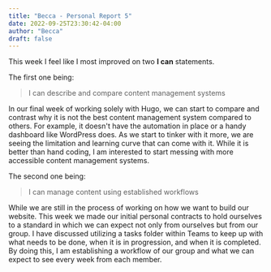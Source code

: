 ```yaml
---
title: "Becca - Personal Report 5"
date: 2022-09-25T23:30:42-04:00
author: "Becca"
draft: false
---
```

This week I feel like I most improved on two **I can** statements.

The first one being:

> I can describe and compare content management systems

In our final week of working solely with Hugo, we can start to compare and contrast why it is not the best content management system compared to others. For example, it doesn't have the automation in place or a handy dashboard like WordPress does. As we start to tinker with it more, we are seeing the limitation and learning curve that can come with it. While it is better than hand coding, I am interested to start messing with more accessible content management systems.

The second one being:

> I can manage content using established workflows

While we are still in the process of working on how we want to build our website. This week we made our initial personal contracts to hold ourselves to a standard in which we can expect not only from ourselves but from our group. I have discussed utilizing a tasks folder within Teams to keep up with what needs to be done, when it is in progression, and when it is completed. By doing this, I am establishing a workflow of our group and what we can expect to see every week from each member.
